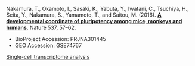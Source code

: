 Nakamura, T., Okamoto, I., Sasaki, K., Yabuta, Y., Iwatani, C., Tsuchiya, H., Seita, Y., Nakamura, S., Yamamoto, T., and Saitou, M. (2016). **[A developmental coordinate of pluripotency among mice, monkeys and humans](https://doi.org/10.1038/nature19096)**. Nature 537, 57–62.

- BioProject Accession: PRJNA301445
- GEO Accession: GSE74767

[Single-cell transcriptome analysis](<https://jlduan.github.io/Replica/nature19096/notebooks/analyze.html>)
